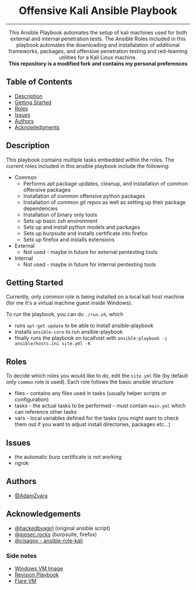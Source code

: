 <h1 align="center">Offensive Kali Ansible Playbook</h1>

---

<p align="center"> This Ansible Playbook automates the setup of kali machines used for both external and internal penetration tests. The Ansible Roles included in this playbook automates the downloading and installalation of additional frameworks, packages, and offensive penetration testing and red-teaming utilities for a Kali Linux machine.
  <br>
  <b>This repository is a modified fork and contains my personal preferences</b>
</p>

## Table of Contents
+ [Description](#description)
+ [Getting Started](#getting_started)
+ [Roles](#roles)
+ [Issues](#issues)
+ [Authors](#authors)
+ [Acknowledgments](#acknowledgement)

## Description <a name = "description"></a>
This playbook contains multiple tasks embedded within the roles. The current roles included in this ansible playbook include the following:

- Common
  - Performs apt package updates, cleanup, and installation of common offensive packages
  - Installation of common offensive python packages
  - Installation of common git repos as well as setting up their package dependencies
  - Installation of binary only tools
  - Sets up basic zsh environment
  - Sets up and install python models and packages
  - Sets up burpsuite and installs certificate into firefox
  - Sets up firefox and installs extensions
- External
  - Not used - maybe in future for external pentesting tools
- Internal
  - Not used - maybe in future for internal pentesting tools

## Getting Started <a name = "getting_started"></a>
Currently, only *common* role is being installed
on a local kali host machine (for me it's a virtual machine guest inside Windows).

To run the playbook, you can do `./run.sh`, which
  - runs `apt-get update` to be able to install ansible-playbook
  - installs `ansible-core` to run ansible-playbook
  - finally runs the playbook on localhost with `ansible-playbook -i ansible/hosts.ini site.yml -K`

## Roles <a name = "roles"></a>
To decide which roles you would like to do, edit the `site.yml` file (by default only `common` role is used). Each
role follows the basic ansible structure
- files - contains any files used in tasks (usually helper scripts or configuration)
- tasks - the actual tasks to be performed - must contain `main.yml` which can reference other tasks
- vars - local variables defined for the tasks (you might want to check them out if you want to adjust install directories, packages etc...)

## Issues <a name = "issues"></a>
- the automatic burp certificate is not working
- ngrok

## Authors <a name = "authors"></a>
- [@AdamZvara](https://github.com/AdamZvara)

## Acknowledgements <a name = "acknowledgement"></a>
- [@hackedbyagirl](https://github.com/kylelobo) (original ansible script)
- [@ippsec.rocks](https://github.com/IppSec) (burpsuite, firefox)
- [@cisagov - ansible-role-kali](https://github.com/cisagov/ansible-role-kali)

### Side notes <a name = "windows"></a>
- [Windows VM Image](https://developer.microsoft.com/en-us/windows/downloads/virtual-machines/)
- [Revision Playbook](https://github.com/meetrevision/playbook)
- [Flare VM](https://github.com/mandiant/flare-vm)

